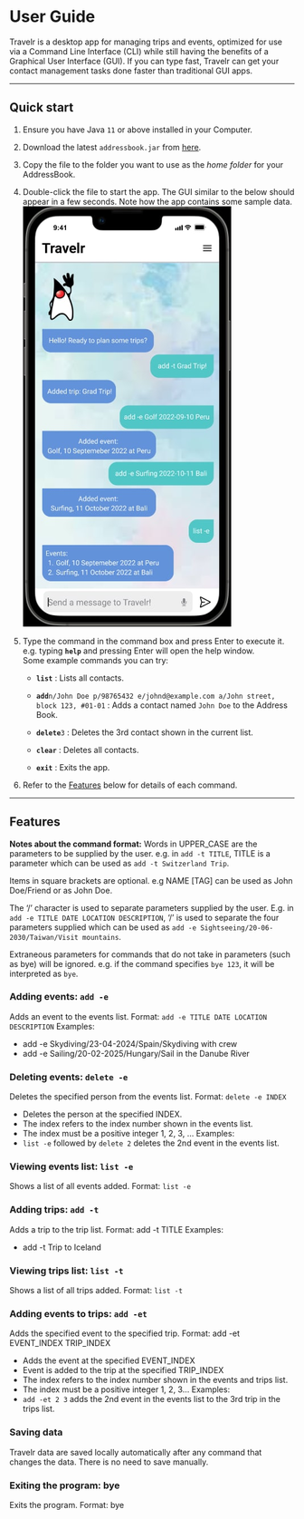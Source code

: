 # User Guide
Travelr is a desktop app for managing trips and events, optimized for use via a Command Line Interface (CLI) while still having the benefits of a Graphical User Interface (GUI). If you can type fast, Travelr can get your contact management tasks done faster than traditional GUI apps.


--------------------------------------------------------------------------------------------------------------------

## Quick start

1. Ensure you have Java `11` or above installed in your Computer.
2. Download the latest `addressbook.jar` from [here](https://github.com/se-edu/addressbook-level3/releases).
3. Copy the file to the folder you want to use as the _home folder_ for your AddressBook.
4. Double-click the file to start the app. The GUI similar to the below should appear in a few seconds. Note how the app contains some sample data.<br>
   ![Ui](images/Ui.png)
5. Type the command in the command box and press Enter to execute it. e.g. typing **`help`** and pressing Enter will open the help window.<br>
   Some example commands you can try:

   * **`list`** : Lists all contacts.

   * **`add`**`n/John Doe p/98765432 e/johnd@example.com a/John street, block 123, #01-01` : Adds a contact named `John Doe` to the Address Book.

   * **`delete`**`3` : Deletes the 3rd contact shown in the current list.

   * **`clear`** : Deletes all contacts.

   * **`exit`** : Exits the app.
6. Refer to the [Features](#features) below for details of each command.

--------------------------------------------------------------------------------------------------------------------

## Features
**Notes about the command format:**
Words in UPPER_CASE are the parameters to be supplied by the user.
e.g. in `add -t TITLE`, TITLE is a parameter which can be used as `add -t Switzerland Trip`.

Items in square brackets are optional.
e.g NAME [TAG] can be used as John Doe/Friend or as John Doe.

The ‘/’ character is used to separate parameters supplied by the user.
E.g. in `add -e TITLE DATE LOCATION DESCRIPTION`, ‘/’ is used to separate the four parameters supplied which can be used as `add -e Sightseeing/20-06-2030/Taiwan/Visit mountains`.

Extraneous parameters for commands that do not take in parameters (such as bye) will be ignored.
e.g. if the command specifies `bye 123`, it will be interpreted as `bye`.

### Adding events: `add -e`
Adds an event to the events list.
Format: `add -e TITLE DATE LOCATION DESCRIPTION`
Examples:
- add -e Skydiving/23-04-2024/Spain/Skydiving with crew
- add -e Sailing/20-02-2025/Hungary/Sail in the Danube River

### Deleting events: `delete -e`
Deletes the specified person from the events list.
Format: `delete -e INDEX`
- Deletes the person at the specified INDEX.
- The index refers to the index number shown in the events list.
- The index must be a positive integer 1, 2, 3, …
Examples:
- `list -e` followed by `delete 2` deletes the 2nd event in the events list.

### Viewing events list: `list -e`
Shows a list of all events added.
Format: `list -e`

### Adding trips: `add -t`
Adds a trip to the trip list.
Format: add -t TITLE
Examples:
- add -t Trip to Iceland

### Viewing trips list: `list -t`
Shows a list of all trips added.
Format: `list -t`

### Adding events to trips: `add -et`
Adds the specified event to the specified trip.
Format: add -et EVENT_INDEX TRIP_INDEX
- Adds the event at the specified EVENT_INDEX
- Event is added to the trip at the specified TRIP_INDEX
- The index refers to the index number shown in the events and trips list.
- The index must be a positive integer 1, 2, 3…
Examples:
- `add -et 2 3` adds the 2nd event in the events list to the 3rd trip in the trips list.

### Saving data
Travelr data are saved locally automatically after any command that changes the data. There is no need to save manually.

### Exiting the program: bye
Exits the program.
Format: bye

